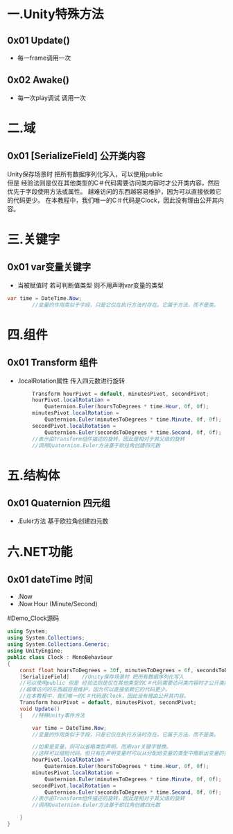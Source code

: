 # 一.Unity特殊方法
## **0x01 Update()**
* 每一frame调用一次

## **0x02 Awake()**
* 每一次play调试 调用一次


# 二.域
## **0x01 [SerializeField] 公开类内容**
Unity保存场景时 把所有数据序列化写入，可以使用public   
但是 经验法则是仅在其他类型的C＃代码需要访问类内容时才公开类内容，然后优先于字段使用方法或属性。
越难访问的东西越容易维护，因为可以直接依赖它的代码更少。
在本教程中，我们唯一的C＃代码是Clock，因此没有理由公开其内容。

# 三.关键字

## **0x01 var变量关键字**
* 当被赋值时 若可判断值类型 则不用声明var变量的类型
```C#
var time = DateTime.Now;
        //变量的作用类似于字段，只是它仅在执行方法时存在。它属于方法，而不是类。
```
# 四.组件

## **0x01 Transform 组件**
* .localRotation属性  传入四元数进行旋转
```c#
        Transform hourPivot = default, minutesPivot, secondPivot;
        hourPivot.localRotation =
            Quaternion.Euler(hoursToDegrees * time.Hour, 0f, 0f);
        minutesPivot.localRotation =
            Quaternion.Euler(minutesToDegrees * time.Minute, 0f, 0f);
        secondPivot.localRotation =
            Quaternion.Euler(secondsToDegrees * time.Second, 0f, 0f);
        //表示由Transform组件描述的旋转，因此是相对于其父级的旋转
        //调用Quaternion.Euler方法基于欧拉角创建四元数
```
# 五.结构体
## **0x01 Quaternion 四元组**
* .Euler方法 基于欧拉角创建四元数

# 六.NET功能
## **0x01 dateTime 时间**
* .Now
* .Now.Hour (Minute/Second)

#Demo_Clock源码
```c#
using System;
using System.Collections;
using System.Collections.Generic;
using UnityEngine;
public class Clock : MonoBehaviour
{
    const float hoursToDegrees = 30f, minutesToDegrees = 6f, secondsToDegrees = 6f;
    [SerializeField]    //Unity保存场景时 把所有数据序列化写入
    //可以使用public 但是 经验法则是仅在其他类型的C＃代码需要访问类内容时才公开类内容，然后优先于字段使用方法或属性。
    //越难访问的东西越容易维护，因为可以直接依赖它的代码更少。
    //在本教程中，我们唯一的C＃代码是Clock，因此没有理由公开其内容。
    Transform hourPivot = default, minutesPivot, secondPivot;
    void Update()
    {   //特殊Unity事件方法

        var time = DateTime.Now;
        //变量的作用类似于字段，只是它仅在执行方法时存在。它属于方法，而不是类。

        //如果是变量，则可以省略类型声明，而用var关键字替换。
        //这样可以缩短代码，但只有在声明变量时可以从分配给变量的类型中推断出变量的类型时才有可能。
        hourPivot.localRotation =
            Quaternion.Euler(hoursToDegrees * time.Hour, 0f, 0f);
        minutesPivot.localRotation =
            Quaternion.Euler(minutesToDegrees * time.Minute, 0f, 0f);
        secondPivot.localRotation =
            Quaternion.Euler(secondsToDegrees * time.Second, 0f, 0f);
        //表示由Transform组件描述的旋转，因此是相对于其父级的旋转
        //调用Quaternion.Euler方法基于欧拉角创建四元数

    }
}

```